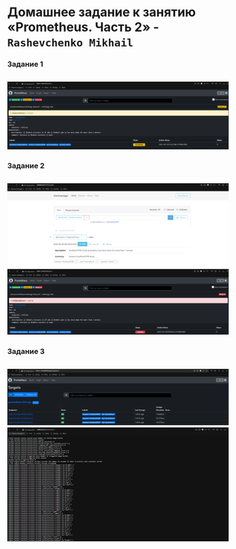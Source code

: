 # Домашнее задание к занятию «Prometheus. Часть 2» - `Rashevchenko Mikhail`
### Задание 1
![](https://github.com/mrashevchenko/gitlab-hw/blob/hw95/img/hw95PNG.PNG?raw=true)
---
### Задание 2
![](https://github.com/mrashevchenko/gitlab-hw/blob/hw95/img/hw9511PNG.PNG?raw=true)
![](https://github.com/mrashevchenko/gitlab-hw/blob/hw95/img/hw951PNG.PNG?raw=true)
---
### Задание 3
![](https://github.com/mrashevchenko/gitlab-hw/blob/hw95/img/hw953PNG.PNG?raw=true)
![](https://github.com/mrashevchenko/gitlab-hw/blob/hw95/img/hw9533PNG.PNG?raw=true)
---
